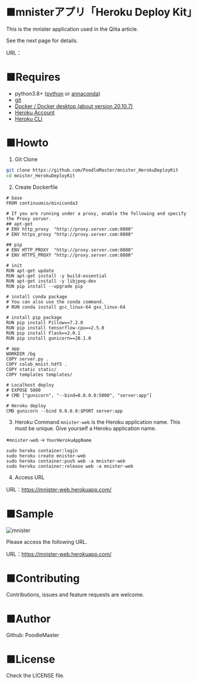 # ■mnisterアプリ「Heroku Deploy Kit」
This is the mnister application used in the Qiita article.

See the next page for details.

URL：

# ■Requires
- python3.8+ ([python](https://www.python.org/downloads/) or [annaconda](https://www.anaconda.com/products/individual))
- [git](https://git-scm.com/downloads)
- [Docker / Docker desktop (about version 20.10.7)](https://www.docker.com/get-started)
- [Heroku Account](https://jp.heroku.com/home)
- [Heroku CLI](https://devcenter.heroku.com/ja/articles/heroku-cli)

# ■Howto
1. Git Clone
```bash
git clone https://github.com/PoodleMaster/mnister_HerokuDeployKit
cd mnister_HerokuDeployKit
```

2. Create Dockerfile
```dockerfile:Dockerfile
# base
FROM continuumio/miniconda3

# If you are running under a proxy, enable the following and specify the Proxy server.
## apt-get
# ENV http_proxy  "http://proxy.server.com:8080"
# ENV https_proxy "http://proxy.server.com:8080"

## pip
# ENV HTTP_PROXY  "http://proxy.server.com:8080"
# ENV HTTPS_PROXY "http://proxy.server.com:8080"

# init
RUN apt-get update
RUN apt-get install -y build-essential
RUN apt-get install -y libjpeg-dev
RUN pip install --upgrade pip

# install conda package
# You can also use the conda command.
# RUN conda install gcc_linux-64 gxx_linux-64

# install pip package
RUN pip install Pillow==7.2.0
RUN pip install tensorflow-cpu==2.5.0
RUN pip install Flask==2.0.1
RUN pip install gunicorn==20.1.0

# app
WORKDIR /bg
COPY server.py .
COPY colab_mnist.hdf5 .
COPY static static/
COPY templates templates/

# Localhost deploy
# EXPOSE 5000
# CMD ["gunicorn", "--bind=0.0.0.0:5000", "server:app"]

# Heroku deploy
CMD gunicorn --bind 0.0.0.0:$PORT server:app
```

3. Heroku Command
`mnister-web` is the Heroku application name. This must be unique. Give yourself a Heroku application name.

※`mnister-web` → `YourHerokuAppName`
```
sudo heroku container:login
sudo heroku create mnister-web
sudo heroku container:push web -a mnister-web
sudo heroku container:release web -a mnister-web
```

4. Access URL

URL：https://mnister-web.herokuapp.com/

# ■Sample
![mnister](https://user-images.githubusercontent.com/69660581/128281550-589a4ddb-20e1-47e5-b803-c202db9c3640.png)

Please access the following URL.

URL：https://mnister-web.herokuapp.com/

# ■Contributing
Contributions, issues and feature requests are welcome.

# ■Author
Github: PoodleMaster

# ■License
Check the LICENSE file.
